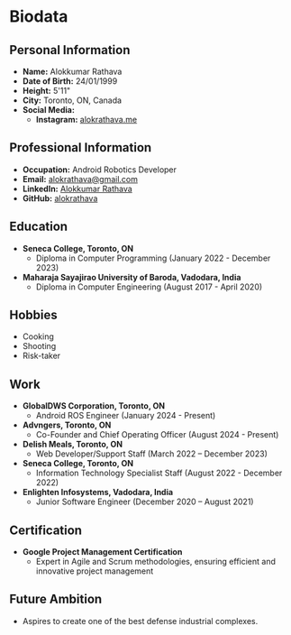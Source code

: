 # Biodata

## Personal Information
- **Name:** Alokkumar Rathava
- **Date of Birth:** 24/01/1999
- **Height:** 5'11"
- **City:** Toronto, ON, Canada
- **Social Media:**
  - **Instagram:** [alokrathava.me](https://www.instagram.com/alokrathava.me)

## Professional Information
- **Occupation:** Android Robotics Developer
- **Email:** alokrathava@gmail.com
- **LinkedIn:** [Alokkumar Rathava](https://www.linkedin.com/in/alokkumar-rathava-16a8aa1a3)
- **GitHub:** [alokrathava](https://github.com/alokrathava)

## Education
- **Seneca College, Toronto, ON**
  - Diploma in Computer Programming (January 2022 - December 2023)
- **Maharaja Sayajirao University of Baroda, Vadodara, India**
  - Diploma in Computer Engineering (August 2017 - April 2020)

## Hobbies
- Cooking
- Shooting
- Risk-taker

## Work
- **GlobalDWS Corporation, Toronto, ON**
  - Android ROS Engineer (January 2024 - Present)
- **Advngers, Toronto, ON**
  - Co-Founder and Chief Operating Officer (August 2024 - Present)
- **Delish Meals, Toronto, ON**
  - Web Developer/Support Staff (March 2022 – December 2023)
- **Seneca College, Toronto, ON**
  - Information Technology Specialist Staff (August 2022 - December 2022)
- **Enlighten Infosystems, Vadodara, India**
  - Junior Software Engineer (December 2020 – August 2021)

## Certification
- **Google Project Management Certification**
   - Expert in Agile and Scrum methodologies, ensuring efficient and innovative project management

## Future Ambition
- Aspires to create one of the best defense industrial complexes.
